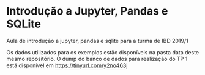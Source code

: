 # Introdução a Jupyter, Pandas e SQLite

Aula de introdução a jupyter, pandas e sqlite para a turma de IBD 2019/1

Os dados utilizados para os exemplos estão disponíveis na pasta data deste mesmo repositório.
O dump do banco de dados para realização do TP 1 está disponível em https://tinyurl.com/y2no463j
